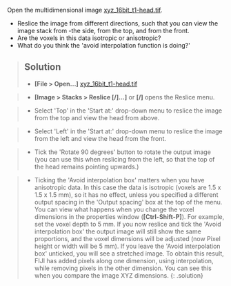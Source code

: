Open the multidimensional image [xyz_16bit_t1-head.tif](https://github.com/NEUBIAS/training-resources/raw/master/image_data/xyz_16bit_t1-head.tif).
- Reslice the image from different directions, such that you can view the image stack from -the side, from the top, and from the front.
- Are the voxels in this data isotropic or anisotropic?
- What do you think the 'avoid interpolation function is doing?'


> ## Solution
> - **[File > Open...]** [xyz_16bit_t1-head.tif](https://github.com/NEUBIAS/training-resources/raw/master/image_data/xyz_16bit_t1-head.tif)

> - **[Image > Stacks > Reslice [/]...]** or **[/]** opens the Reslice menu.

> - Select 'Top' in the 'Start at:' drop-down menu to reslice the image from the top and view the head from above.

> - Select 'Left' in the 'Start at:' drop-down menu to reslice the image from the left and view the head from the front.

> - Tick the 'Rotate 90 degrees' button to rotate the output image (you can use this when reslicing from the left, so that the top of the head remains pointing upwards.)

> - Ticking the 'Avoid interpolation box' matters when you have anisotropic data. In this case the data is isotropic (voxels are 1.5 x 1.5 x 1.5 mm), so it has no effect, unless you specified a different output spacing in the 'Output spacing' box at the top of the menu. You can view what happens when you change the voxel dimensions in the properties window (**[Ctrl-Shift-P]**). For example, set the voxel depth to 5 mm. If you now reslice and tick the 'Avoid interpolation box' the output image will still show the same proportions, and the voxel dimensions will be adjusted (now Pixel height or width will be 5 mm). If you leave the 'Avoid interpolation box' unticked, you will see a stretched image. To obtain this result, FIJI has added pixels along one dimension, using interpolation, while removing pixels in the other dimension. You can see this when you compare the image XYZ dimensions.
{: .solution}

